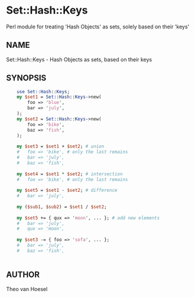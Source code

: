 # Set::Hash::Keys
Perl module for treating 'Hash Objects' as sets, solely based on their 'keys'

## NAME
Set::Hash::Keys - Hash Objects as sets, based on their keys

## SYNOPSIS

```perl
    use Set::Hash::Keys;
    my $set1 = Set::Hash::Keys->new(
        foo => 'blue',
        bar => 'july',
    );
    my $set2 = Set::Hash::Keys->new(
        foo => 'bike',
        baz => 'fish',
    );
    
    my $set3 = $set1 + $set2; # union
    #   foo => 'bike', # only the last remains
    #   bar => 'july',
    #   baz => 'fish',
    
    my $set4 = $set1 * $set2; # intersection
    #   foo => 'bike', # only the last remains
    
    my $set5 = $set1 - $set2; # difference
    #   bar => 'july',
    
    my ($sub1, $sub2) = $set1 / $set2;
    
    my $set5 += { qux => 'moon', ... }; # add new elements
    #   bar => 'july',
    #   qux => 'moon',
    
    my $set3 -= { foo => 'sofa', ... };
    #   bar => 'july',
    #   baz => 'fish',
    
```

## AUTHOR
Theo van Hoesel

